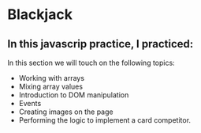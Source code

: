 #  Blackjack
## In this javascrip practice, I practiced:

In this section we will touch on the following topics:

- Working with arrays
- Mixing array values
- Introduction to DOM manipulation
- Events
- Creating images on the page
- Performing the logic to implement a card competitor.
